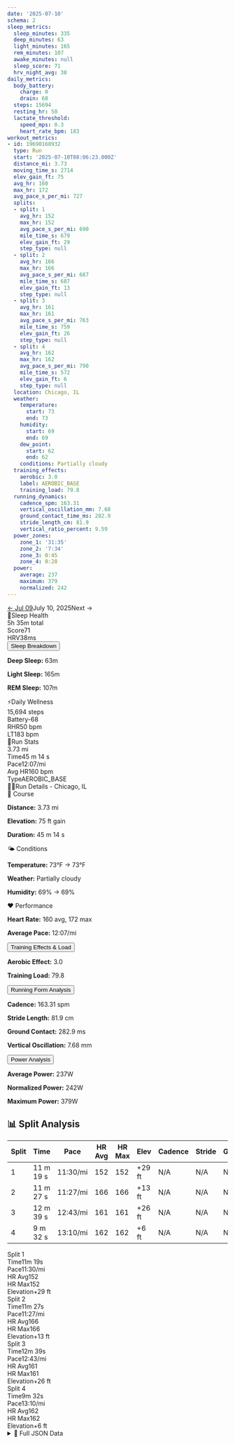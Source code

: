 ```yaml
---
date: '2025-07-10'
schema: 2
sleep_metrics:
  sleep_minutes: 335
  deep_minutes: 63
  light_minutes: 165
  rem_minutes: 107
  awake_minutes: null
  sleep_score: 71
  hrv_night_avg: 38
daily_metrics:
  body_battery:
    charge: 0
    drain: 68
  steps: 15694
  resting_hr: 50
  lactate_threshold:
    speed_mps: 0.3
    heart_rate_bpm: 183
workout_metrics:
- id: 19690168932
  type: Run
  start: '2025-07-10T08:06:23.000Z'
  distance_mi: 3.73
  moving_time_s: 2714
  elev_gain_ft: 75
  avg_hr: 160
  max_hr: 172
  avg_pace_s_per_mi: 727
  splits:
  - split: 1
    avg_hr: 152
    max_hr: 152
    avg_pace_s_per_mi: 690
    mile_time_s: 679
    elev_gain_ft: 29
    step_type: null
  - split: 2
    avg_hr: 166
    max_hr: 166
    avg_pace_s_per_mi: 687
    mile_time_s: 687
    elev_gain_ft: 13
    step_type: null
  - split: 3
    avg_hr: 161
    max_hr: 161
    avg_pace_s_per_mi: 763
    mile_time_s: 759
    elev_gain_ft: 26
    step_type: null
  - split: 4
    avg_hr: 162
    max_hr: 162
    avg_pace_s_per_mi: 790
    mile_time_s: 572
    elev_gain_ft: 6
    step_type: null
  location: Chicago, IL
  weather:
    temperature:
      start: 73
      end: 73
    humidity:
      start: 69
      end: 69
    dew_point:
      start: 62
      end: 62
    conditions: Partially cloudy
  training_effects:
    aerobic: 3.0
    label: AEROBIC_BASE
    training_load: 79.8
  running_dynamics:
    cadence_spm: 163.31
    vertical_oscillation_mm: 7.68
    ground_contact_time_ms: 282.9
    stride_length_cm: 81.9
    vertical_ratio_percent: 9.59
  power_zones:
    zone_1: '31:35'
    zone_2: '7:34'
    zone_3: 0:45
    zone_4: 0:28
  power:
    average: 237
    maximum: 379
    normalized: 242
---
```

<link rel="stylesheet" href="../../../training-data.css">

<div class="navigation-bar"><a href="../07/09" class="nav-button nav-prev">← Jul 09</a><span class="nav-current">July 10, 2025</span><span class="nav-disabled">Next →</span></div>

<div class="card-container">
<div class="metric-card sleep-card">
<div class="card-header"><span class="card-emoji">🛌</span>Sleep Health</div>
<div class="metric-primary">5h 35m total</div>
<div class="metric-grid">
<div class="metric-item"><span class="metric-label">Score</span><span class="metric-value">71</span></div>
<div class="metric-item"><span class="metric-label">HRV</span><span class="metric-value">38ms</span></div>
</div>
<button class="collapsible">Sleep Breakdown</button>
<div class="collapsible-content">
<p><strong>Deep Sleep:</strong> 63m</p>
<p><strong>Light Sleep:</strong> 165m</p>
<p><strong>REM Sleep:</strong> 107m</p>
</div>
</div>
<div class="metric-card wellness-card">
<div class="card-header"><span class="card-emoji">⚡</span>Daily Wellness</div>
<div class="metric-primary">15,694 steps</div>
<div class="metric-grid"><div class="metric-item"><span class="metric-label">Battery</span><span class="metric-value">-68</span></div><div class="metric-item"><span class="metric-label">RHR</span><span class="metric-value">50 bpm</span></div><div class="metric-item"><span class="metric-label">LT</span><span class="metric-value">183 bpm</span></div></div>
</div>
<div class="metric-card workout-card">
<div class="card-header"><span class="card-emoji">🏃</span>Run Stats</div>
<div class="metric-primary">3.73 mi</div>
<div class="metric-list"><div class="metric-item-full"><span class="metric-label">Time</span><span class="metric-value">45 m 14 s</span></div><div class="metric-item-full"><span class="metric-label">Pace</span><span class="metric-value">12:07/mi</span></div><div class="metric-item-full"><span class="metric-label">Avg HR</span><span class="metric-value">160 bpm</span></div><div class="metric-item-full"><span class="metric-label">Type</span><span class="metric-value">AEROBIC_BASE</span></div></div>
<div class="workout-detail-card">
<div class="card-header"><span class="card-emoji">🏃‍♂️</span>Run Details - Chicago, IL</div>
<div class="workout-sections">
<div class="workout-section">
<div class="section-title">📍 Course</div>
<p><strong>Distance:</strong> 3.73 mi</p>
<p><strong>Elevation:</strong> 75 ft gain</p>
<p><strong>Duration:</strong> 45 m 14 s</p>
</div>
<div class="workout-section">
<div class="section-title">🌤️ Conditions</div>
<p><strong>Temperature:</strong> 73°F → 73°F</p>
<p><strong>Weather:</strong> Partially cloudy</p>
<p><strong>Humidity:</strong> 69% → 69%</p>
</div>
<div class="workout-section">
<div class="section-title">❤️ Performance</div>
<p><strong>Heart Rate:</strong> 160 avg, 172 max</p>
<p><strong>Average Pace:</strong> 12:07/mi</p>
</div>
</div>
<button class="collapsible">Training Effects & Load</button>
<div class="collapsible-content">
<p><strong>Aerobic Effect:</strong> 3.0</p>
<p><strong>Training Load:</strong> 79.8</p>
</div>
<button class="collapsible">Running Form Analysis</button>
<div class="collapsible-content">
<p><strong>Cadence:</strong> 163.31 spm</p>
<p><strong>Stride Length:</strong> 81.9 cm</p>
<p><strong>Ground Contact:</strong> 282.9 ms</p>
<p><strong>Vertical Oscillation:</strong> 7.68 mm</p>
</div>
<button class="collapsible">Power Analysis</button>
<div class="collapsible-content">
<p><strong>Average Power:</strong> 237W</p>
<p><strong>Normalized Power:</strong> 242W</p>
<p><strong>Maximum Power:</strong> 379W</p>
</div>
</div>
<div class="splits-section">
<h2>📊 Split Analysis</h2>
<div class="table-container">
<table class="splits-table"><thead><tr><th>Split</th><th>Time</th><th>Pace</th><th>HR Avg</th><th>HR Max</th><th>Elev</th><th>Cadence</th><th>Stride</th><th>GCT</th><th>VO</th></tr></thead><tbody><tr><td>1</td><td>11 m 19 s</td><td>11:30/mi</td><td>152</td><td>152</td><td>+29 ft</td><td>N/A</td><td>N/A</td><td>N/A</td><td>N/A</td></tr><tr><td>2</td><td>11 m 27 s</td><td>11:27/mi</td><td>166</td><td>166</td><td>+13 ft</td><td>N/A</td><td>N/A</td><td>N/A</td><td>N/A</td></tr><tr><td>3</td><td>12 m 39 s</td><td>12:43/mi</td><td>161</td><td>161</td><td>+26 ft</td><td>N/A</td><td>N/A</td><td>N/A</td><td>N/A</td></tr><tr><td>4</td><td>9 m 32 s</td><td>13:10/mi</td><td>162</td><td>162</td><td>+6 ft</td><td>N/A</td><td>N/A</td><td>N/A</td><td>N/A</td></tr></tbody></table>
<div class="mobile-splits"><div class="mobile-split-card"><div class="mobile-split-header">Split 1</div><div class="mobile-split-row"><span class="mobile-split-label">Time</span><span class="mobile-split-value">11m 19s</span></div><div class="mobile-split-row"><span class="mobile-split-label">Pace</span><span class="mobile-split-value">11:30/mi</span></div><div class="mobile-split-row"><span class="mobile-split-label">HR Avg</span><span class="mobile-split-value">152</span></div><div class="mobile-split-row"><span class="mobile-split-label">HR Max</span><span class="mobile-split-value">152</span></div><div class="mobile-split-row"><span class="mobile-split-label">Elevation</span><span class="mobile-split-value">+29 ft</span></div></div><div class="mobile-split-card"><div class="mobile-split-header">Split 2</div><div class="mobile-split-row"><span class="mobile-split-label">Time</span><span class="mobile-split-value">11m 27s</span></div><div class="mobile-split-row"><span class="mobile-split-label">Pace</span><span class="mobile-split-value">11:27/mi</span></div><div class="mobile-split-row"><span class="mobile-split-label">HR Avg</span><span class="mobile-split-value">166</span></div><div class="mobile-split-row"><span class="mobile-split-label">HR Max</span><span class="mobile-split-value">166</span></div><div class="mobile-split-row"><span class="mobile-split-label">Elevation</span><span class="mobile-split-value">+13 ft</span></div></div><div class="mobile-split-card"><div class="mobile-split-header">Split 3</div><div class="mobile-split-row"><span class="mobile-split-label">Time</span><span class="mobile-split-value">12m 39s</span></div><div class="mobile-split-row"><span class="mobile-split-label">Pace</span><span class="mobile-split-value">12:43/mi</span></div><div class="mobile-split-row"><span class="mobile-split-label">HR Avg</span><span class="mobile-split-value">161</span></div><div class="mobile-split-row"><span class="mobile-split-label">HR Max</span><span class="mobile-split-value">161</span></div><div class="mobile-split-row"><span class="mobile-split-label">Elevation</span><span class="mobile-split-value">+26 ft</span></div></div><div class="mobile-split-card"><div class="mobile-split-header">Split 4</div><div class="mobile-split-row"><span class="mobile-split-label">Time</span><span class="mobile-split-value">9m 32s</span></div><div class="mobile-split-row"><span class="mobile-split-label">Pace</span><span class="mobile-split-value">13:10/mi</span></div><div class="mobile-split-row"><span class="mobile-split-label">HR Avg</span><span class="mobile-split-value">162</span></div><div class="mobile-split-row"><span class="mobile-split-label">HR Max</span><span class="mobile-split-value">162</span></div><div class="mobile-split-row"><span class="mobile-split-label">Elevation</span><span class="mobile-split-value">+6 ft</span></div></div></div>
</div>
</div>
</div>

<script>
document.addEventListener('DOMContentLoaded', function() {
    var coll = document.getElementsByClassName("collapsible");
    var i;

    for (i = 0; i < coll.length; i++) {
        coll[i].addEventListener("click", function() {
            this.classList.toggle("active");
            var content = this.nextElementSibling;
            if (content.style.maxHeight){
                content.style.maxHeight = null;
            } else {
                content.style.maxHeight = content.scrollHeight + "px";
            } 
        });
    }
});
</script>

<details>
<summary>📄 Full JSON Data</summary>

```json
{
  "date": "2025-07-10",
  "schema": 2,
  "sleep_metrics": {
    "sleep_minutes": 335,
    "deep_minutes": 63,
    "light_minutes": 165,
    "rem_minutes": 107,
    "awake_minutes": null,
    "sleep_score": 71,
    "hrv_night_avg": 38
  },
  "daily_metrics": {
    "body_battery": {
      "charge": 0,
      "drain": 68
    },
    "steps": 15694,
    "resting_hr": 50,
    "lactate_threshold": {
      "speed_mps": 0.3,
      "heart_rate_bpm": 183
    }
  },
  "workout_metrics": [
    {
      "id": 19690168932,
      "type": "Run",
      "start": "2025-07-10T08:06:23.000Z",
      "distance_mi": 3.73,
      "moving_time_s": 2714,
      "elev_gain_ft": 75,
      "avg_hr": 160,
      "max_hr": 172,
      "avg_pace_s_per_mi": 727,
      "splits": [
        {
          "split": 1,
          "avg_hr": 152,
          "max_hr": 152,
          "avg_pace_s_per_mi": 690,
          "mile_time_s": 679,
          "elev_gain_ft": 29,
          "step_type": null
        },
        {
          "split": 2,
          "avg_hr": 166,
          "max_hr": 166,
          "avg_pace_s_per_mi": 687,
          "mile_time_s": 687,
          "elev_gain_ft": 13,
          "step_type": null
        },
        {
          "split": 3,
          "avg_hr": 161,
          "max_hr": 161,
          "avg_pace_s_per_mi": 763,
          "mile_time_s": 759,
          "elev_gain_ft": 26,
          "step_type": null
        },
        {
          "split": 4,
          "avg_hr": 162,
          "max_hr": 162,
          "avg_pace_s_per_mi": 790,
          "mile_time_s": 572,
          "elev_gain_ft": 6,
          "step_type": null
        }
      ],
      "location": "Chicago, IL",
      "weather": {
        "temperature": {
          "start": 73,
          "end": 73
        },
        "humidity": {
          "start": 69,
          "end": 69
        },
        "dew_point": {
          "start": 62,
          "end": 62
        },
        "conditions": "Partially cloudy"
      },
      "training_effects": {
        "aerobic": 3.0,
        "label": "AEROBIC_BASE",
        "training_load": 79.8
      },
      "running_dynamics": {
        "cadence_spm": 163.31,
        "vertical_oscillation_mm": 7.68,
        "ground_contact_time_ms": 282.9,
        "stride_length_cm": 81.9,
        "vertical_ratio_percent": 9.59
      },
      "power_zones": {
        "zone_1": "31:35",
        "zone_2": "7:34",
        "zone_3": "0:45",
        "zone_4": "0:28"
      },
      "power": {
        "average": 237,
        "maximum": 379,
        "normalized": 242
      }
    }
  ]
}
```
</details>
